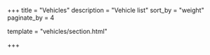 +++
title = "Vehicles"
description = "Vehicle list"
sort_by = "weight"
paginate_by = 4

template = "vehicles/section.html"

+++
